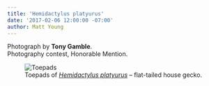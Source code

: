 ```yaml
---
title: 'Hemidactylus platyurus'
date: '2017-02-06 12:00:00 -07:00' 
author: Matt Young
---
```

Photograph by **Tony Gamble**.<br/>
Photography contest, Honorable Mention.
<figure>
<img src="/PT/uploads/2017/Gamble.Hemidactylus_platyurus_toepads.jpg" alt="Toepads"/>
<figcaption>
Toepads of <a href="https://en.wikipedia.org/wiki/Flat-tailed_house_gecko"><i>Hemidactylus platyurus</i></a> &ndash; flat-tailed house gecko.
</figcaption>
</figure>

